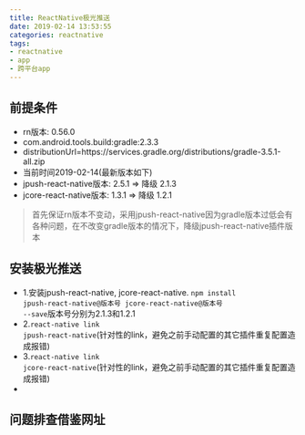 ```yaml
---
title: ReactNative极光推送
date: 2019-02-14 13:53:55
categories: reactnative
tags:
- reactnative
- app
- 跨平台app
---
```


## 前提条件

* rn版本: 0.56.0
* com.android.tools.build:gradle:2.3.3
* distributionUrl=https\://services.gradle.org/distributions/gradle-3.5.1-all.zip
* 当前时间2019-02-14(最新版本如下)
* jpush-react-native版本: 2.5.1 => 降级 2.1.3
* jcore-react-native版本: 1.3.1 => 降级 1.2.1
> 首先保证rn版本不变动，采用jpush-react-native因为gradle版本过低会有各种问题，在不改变gradle版本的情况下，降级jpush-react-native插件版本

## 安装极光推送

* 1.安装jpush-react-native, jcore-react-native. <code>npm install jpush-react-native@版本号 jcore-react-native@版本号 --save</code>版本号分别为2.1.3和1.2.1
* 2.<code>react-native link jpush-react-native</code>(针对性的link，避免之前手动配置的其它插件重复配置造成报错)
* 3.<code>react-native link jcore-react-native</code>(针对性的link，避免之前手动配置的其它插件重复配置造成报错)
*

## 问题排查借鉴网址